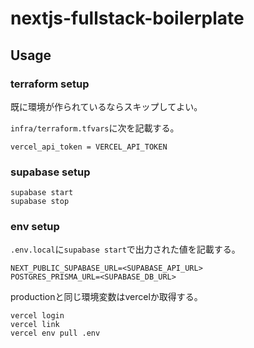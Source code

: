 # nextjs-fullstack-boilerplate

## Usage

### terraform setup

既に環境が作られているならスキップしてよい。

`infra/terraform.tfvars`に次を記載する。

```hcl
vercel_api_token = VERCEL_API_TOKEN
```

### supabase setup

```shell
supabase start
supabase stop
```

### env setup

`.env.local`に`supabase start`で出力された値を記載する。

```
NEXT_PUBLIC_SUPABASE_URL=<SUPABASE_API_URL>
POSTGRES_PRISMA_URL=<SUPABASE_DB_URL>
```

productionと同じ環境変数はvercelか取得する。

```shell
vercel login
vercel link
vercel env pull .env
```
